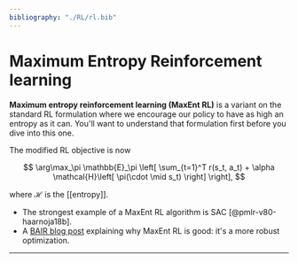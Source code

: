 ```yaml
---
bibliography: "./RL/rl.bib"
---
```


# Maximum Entropy Reinforcement learning

**Maximum entropy reinforcement learning (MaxEnt RL)** is a variant on the standard RL formulation where we encourage our policy to have as high an entropy as it can. You'll want to understand that formulation first before you dive into this one.

The modified RL objective is now

$$
\arg\max_\pi  \mathbb{E}_\pi \left[ \sum_{t=1}^T r(s_t, a_t) + \alpha \mathcal{H}\left[ \pi(\cdot \mid s_t) \right] \right],
$$

where $\mathcal{H}$ is the [[entropy]].

- The strongest example of a MaxEnt RL algorithm is SAC [@pmlr-v80-haarnoja18b].
- A [BAIR blog post](https://bair.berkeley.edu/blog/2021/03/10/maxent-robust-rl/) explaining why MaxEnt RL is good: it's a more robust optimization.

---